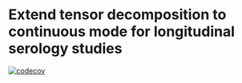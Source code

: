# Extend tensor decomposition to continuous mode for longitudinal serology studies

[![codecov](https://codecov.io/gh/meyer-lab/longitudinalSerology/branch/master/graph/badge.svg?token=ZFYa4QsLBt)](https://codecov.io/gh/meyer-lab/longitudinalSerology)
